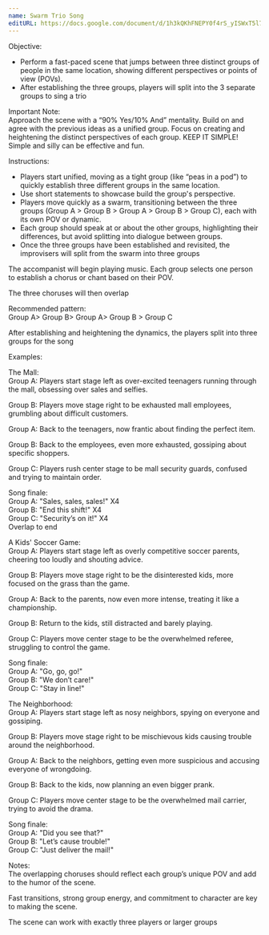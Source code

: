 ```yaml
---
name: Swarm Trio Song
editURL: https://docs.google.com/document/d/1h3kQKhFNEPY0f4rS_yISWxT5l7hll-H5TB-w33G91Dc/edit
---
```




Objective:

* Perform a fast-paced scene that jumps between three distinct groups of people in the same location, showing different perspectives or points of view (POVs).   
* After establishing the three groups, players will split into the 3 separate groups to sing a trio

Important Note:  
Approach the scene with a “90% Yes/10% And” mentality. Build on and agree with the previous ideas as a unified group. Focus on creating and heightening the distinct perspectives of each group. KEEP IT SIMPLE\! Simple and silly can be effective and fun.

Instructions:

* Players start unified, moving as a tight group (like “peas in a pod”) to quickly establish three different groups in the same location.  
* Use short statements to showcase build the group's perspective.  
* Players move quickly as a swarm, transitioning between the three groups (Group A \> Group B \> Group A \> Group B \> Group C), each with its own POV or dynamic.  
* Each group should speak at or about the other groups, highlighting their differences, but avoid splitting into dialogue between groups.  
* Once the three groups have been established and revisited, the improvisers will split from the swarm into three groups

The accompanist will begin playing music. Each group selects one person to establish a chorus or chant based on their POV.

The three choruses will then overlap

Recommended pattern:  
Group A\> Group B\> Group A\> Group B \> Group C

After establishing and heightening the dynamics, the players split into three groups for the song

Examples:

The Mall:  
Group A: Players start stage left as over-excited teenagers running through the mall, obsessing over sales and selfies.

Group B: Players move stage right to be exhausted mall employees, grumbling about difficult customers.

Group A: Back to the teenagers, now frantic about finding the perfect item.

Group B: Back to the employees, even more exhausted, gossiping about specific shoppers.

Group C: Players rush center stage to be mall security guards, confused and trying to maintain order.

Song finale:  
Group A: "Sales, sales, sales\!" X4  
Group B: "End this shift\!" X4  
Group C: "Security’s on it\!" X4  
Overlap to end

A Kids' Soccer Game:  
Group A: Players start stage left as overly competitive soccer parents, cheering too loudly and shouting advice.

Group B: Players move stage right to be the disinterested kids, more focused on the grass than the game.

Group A: Back to the parents, now even more intense, treating it like a championship.

Group B: Return to the kids, still distracted and barely playing.

Group C: Players move center stage to be the overwhelmed referee, struggling to control the game.

Song finale:  
Group A: "Go, go, go\!"  
Group B: "We don’t care\!"  
Group C: "Stay in line\!"

The Neighborhood:  
Group A: Players start stage left as nosy neighbors, spying on everyone and gossiping.

Group B: Players move stage right to be mischievous kids causing trouble around the neighborhood.

Group A: Back to the neighbors, getting even more suspicious and accusing everyone of wrongdoing.

Group B: Back to the kids, now planning an even bigger prank.

Group C: Players move center stage to be the overwhelmed mail carrier, trying to avoid the drama.

Song finale:  
Group A: "Did you see that?"  
Group B: "Let’s cause trouble\!"  
Group C: "Just deliver the mail\!"

Notes:  
The overlapping choruses should reflect each group’s unique POV and add to the humor of the scene.

Fast transitions, strong group energy, and commitment to character are key to making the scene.

The scene can work with exactly three players or larger groups